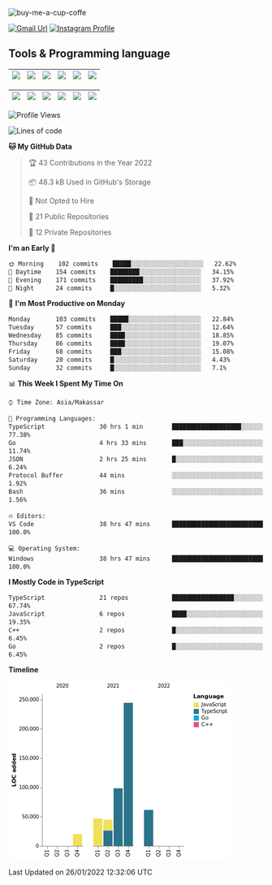 
![buy-me-a-cup-coffe](https://www.buymeacoffee.com/assets/img/guidelines/download-assets-sm-1.svg)

[![Gmail Url](https://img.shields.io/twitter/url?label=aaulia.raahman@gmail.com&logo=gmail&style=social&url=http%3A%2F%2Fmailto%3Acontact.aaulia.raahman@gmail.com)](mailto:aaulia.raahman@gmail.com) [![Instagram Profile](https://img.shields.io/twitter/url?label=auliyrhman&logo=instagram&style=social&url=https://www.instagram.com/auliyrhman/)](https://www.instagram.com/auliyrhman)

## Tools & Programming language

| [<img src="https://upload.wikimedia.org/wikipedia/commons/4/4c/Typescript_logo_2020.svg" width="50">]() | [<img src="https://cdn.svgporn.com/logos/javascript.svg" width="50">]() | [<img src="https://cdn.svgporn.com/logos/mysql.svg" width="50">]() | <img src="https://cdn.svgporn.com/logos/firebase.svg" width="50"/> | <img src="https://cdn.svgporn.com/logos/mongodb.svg" width="50"/> | <img src="https://cdn.worldvectorlogo.com/logos/c.svg" width="50"/> |
| ------------------------------------------------------------------------------------------------------- | ----------------------------------------------------------------------- | --------------------------------------------------------------------------------------------- | ------------------------------------------------------------------ | ----------------------------------------------------------- | ------------------------------------------------------------------ |

| [<img src="https://www.svgrepo.com/show/306460/nestjs.svg" width="50">]() | [<img src="https://camo.githubusercontent.com/8ac3f7b51de4853384673841868d1c6eb9de77c3b44a891dc53ff9ec27457d3f/68747470733a2f2f636e63662d6272616e64696e672e6e65746c6966792e6170702f696d672f70726f6a656374732f677270632f686f72697a6f6e74616c2f636f6c6f722f677270632d686f72697a6f6e74616c2d636f6c6f722e737667" width="50">]() | [<img src="https://upload.wikimedia.org/wikipedia/commons/8/8e/Nextjs-logo.svg" width="50">]() | [<img src="https://upload.wikimedia.org/wikipedia/commons/a/a7/React-icon.svg" width="50">]() |  [<img src="https://upload.wikimedia.org/wikipedia/commons/d/d9/Node.js_logo.svg" width="50">]() | [<img src="https://cdn.svgporn.com/logos/express.svg" width="50">]() |
| ---------------------------------------------------------------------------------------------- | --------------------------------------------------------------------------------------------------------------------------------------------------------------------------------------------------------------------------------------------------------------------------------------------------------------------------- | ------------------------------------------------------------------------- | ------------------------------------------------------------------- | ------------------------------------------------------------------- | ------------------------------------------------------------------- |


<!--
**aulyarahman/aulyarahman** is a ✨ _special_ ✨ repository because its `README.md` (this file) appears on your GitHub profile.

Here are some ideas to get you started:

- 🔭 I’m currently working on ...
- 🌱 I’m currently learning ...
- 👯 I’m looking to collaborate on ...
- 🤔 I’m looking for help with ...
- 💬 Ask me about ...
- 📫 How to reach me: ...
- 😄 Pronouns: ...
- ⚡ Fun fact: ...
-->

<!--START_SECTION:waka-->
![Profile Views](http://img.shields.io/badge/Profile%20Views-10-blue)

![Lines of code](https://img.shields.io/badge/From%20Hello%20World%20I%27ve%20Written-517%20Thousand%20lines%20of%20code-blue)

**🐱 My GitHub Data** 

> 🏆 43 Contributions in the Year 2022
 > 
> 📦 48.3 kB Used in GitHub's Storage 
 > 
> 🚫 Not Opted to Hire
 > 
> 📜 21 Public Repositories 
 > 
> 🔑 12 Private Repositories  
 > 
**I'm an Early 🐤** 

```text
🌞 Morning    102 commits    █████░░░░░░░░░░░░░░░░░░░░   22.62% 
🌆 Daytime    154 commits    ████████░░░░░░░░░░░░░░░░░   34.15% 
🌃 Evening    171 commits    █████████░░░░░░░░░░░░░░░░   37.92% 
🌙 Night      24 commits     █░░░░░░░░░░░░░░░░░░░░░░░░   5.32%

```
📅 **I'm Most Productive on Monday** 

```text
Monday       103 commits    █████░░░░░░░░░░░░░░░░░░░░   22.84% 
Tuesday      57 commits     ███░░░░░░░░░░░░░░░░░░░░░░   12.64% 
Wednesday    85 commits     ████░░░░░░░░░░░░░░░░░░░░░   18.85% 
Thursday     86 commits     ████░░░░░░░░░░░░░░░░░░░░░   19.07% 
Friday       68 commits     ███░░░░░░░░░░░░░░░░░░░░░░   15.08% 
Saturday     20 commits     █░░░░░░░░░░░░░░░░░░░░░░░░   4.43% 
Sunday       32 commits     █░░░░░░░░░░░░░░░░░░░░░░░░   7.1%

```


📊 **This Week I Spent My Time On** 

```text
⌚︎ Time Zone: Asia/Makassar

💬 Programming Languages: 
TypeScript               30 hrs 1 min        ███████████████████░░░░░░   77.38% 
Go                       4 hrs 33 mins       ███░░░░░░░░░░░░░░░░░░░░░░   11.74% 
JSON                     2 hrs 25 mins       █░░░░░░░░░░░░░░░░░░░░░░░░   6.24% 
Protocol Buffer          44 mins             ░░░░░░░░░░░░░░░░░░░░░░░░░   1.92% 
Bash                     36 mins             ░░░░░░░░░░░░░░░░░░░░░░░░░   1.56%

🔥 Editors: 
VS Code                  38 hrs 47 mins      █████████████████████████   100.0%

💻 Operating System: 
Windows                  38 hrs 47 mins      █████████████████████████   100.0%

```

**I Mostly Code in TypeScript** 

```text
TypeScript               21 repos            █████████████████░░░░░░░░   67.74% 
JavaScript               6 repos             ████░░░░░░░░░░░░░░░░░░░░░   19.35% 
C++                      2 repos             █░░░░░░░░░░░░░░░░░░░░░░░░   6.45% 
Go                       2 repos             █░░░░░░░░░░░░░░░░░░░░░░░░   6.45%

```


**Timeline**

![Chart not found](https://raw.githubusercontent.com/aulyarahman/aulyarahman/main/charts/bar_graph.png) 


 Last Updated on 26/01/2022 12:32:06 UTC
<!--END_SECTION:waka-->
